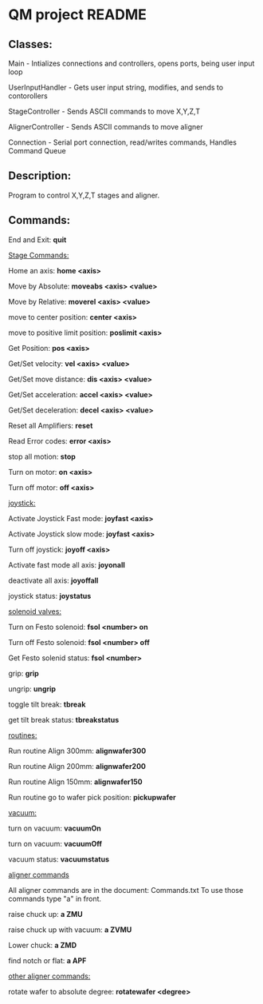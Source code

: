 # QM project README

## Classes:

Main - Intializes connections and controllers, opens ports, being user input loop

UserInputHandler - Gets user input string, modifies, and sends to contorollers

StageController - Sends ASCII commands to move X,Y,Z,T

AlignerController - Sends ASCII commands to move aligner

Connection - Serial port connection, read/writes commands, Handles Command Queue


## Description:

Program to control X,Y,Z,T stages and aligner. 

## Commands:

End and Exit: **quit**

<ins>Stage Commands:</ins>

Home an axis: **home \<axis>**

Move by Absolute: **moveabs \<axis> \<value>**

Move by Relative: **moverel \<axis> \<value>**

move to center position: **center \<axis>**

move to positive limit position: **poslimit \<axis>**


Get Position: **pos \<axis>**

Get/Set velocity: **vel \<axis> \<value>**

Get/Set move distance: **dis \<axis> \<value>**

Get/Set acceleration: **accel \<axis> \<value>**

Get/Set deceleration: **decel \<axis> \<value>**


Reset all Amplifiers: **reset**

Read Error codes: **error \<axis>**

stop all motion: **stop**

Turn on motor: **on \<axis>**
  
Turn off motor: **off \<axis>**

<ins>joystick:</ins>

Activate Joystick Fast mode: **joyfast \<axis>**

Activate Joystick slow mode: **joyfast \<axis>**

Turn off joystick: **joyoff \<axis>**

Activate fast mode all axis: **joyonall**

deactivate all axis: **joyoffall**

joystick status: **joystatus**

<ins>solenoid valves:</ins>

Turn on Festo solenoid: **fsol \<number> on**

Turn off Festo solenoid: **fsol \<number> off**

Get Festo solenid status: **fsol \<number>**

grip: **grip**

ungrip: **ungrip**

toggle tilt break: **tbreak**

get tilt break status: **tbreakstatus**

<ins>routines:</ins>

Run routine Align 300mm: **alignwafer300**
  
Run routine Align 200mm: **alignwafer200**
  
Run routine Align 150mm: **alignwafer150**
  
Run routine go to wafer pick position: **pickupwafer**

<ins>vacuum:</ins>

turn on vacuum: **vacuumOn**

turn on vacuum: **vacuumOff**

vacuum status: **vacuumstatus**

<ins>aligner commands</ins>

All aligner commands are in the document: Commands.txt
To use those commands type "a" in front.

raise chuck up: **a ZMU**

raise chuck up with vacuum: **a ZVMU**

Lower chuck: **a ZMD**

find notch or flat: **a APF**

<ins>other aligner commands:</ins>

rotate wafer to absolute degree: **rotatewafer \<degree>**







